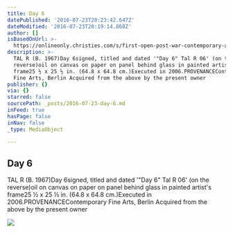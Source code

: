 ```yaml
---
title: Day 6
datePublished: '2016-07-23T20:23:42.647Z'
dateModified: '2016-07-23T20:19:14.868Z'
author: []
isBasedOnUrl: >-
  https://onlineonly.christies.com/s/first-open-post-war-contemporary-art/day-6-260/30254
description: >-
  TAL R (B. 1967)Day 6signed, titled and dated '"Day 6" Tal R 06' (on the
  reverse)oil on canvas on paper on panel behind glass in painted artist's
  frame25 ½ x 25 ½ in. (64.8 x 64.8 cm.)Executed in 2006.PROVENANCEContemporary
  Fine Arts, Berlin Acquired from the above by the present owner
publisher: {}
via: {}
starred: false
sourcePath: _posts/2016-07-23-day-6.md
inFeed: true
hasPage: false
inNav: false
_type: MediaObject

---
```

<article style=""><h1>Day 6</h1><p>TAL R (B. 1967)Day 6signed, titled and dated '"Day 6" Tal R 06' (on the reverse)oil on canvas on paper on panel behind glass in painted artist's frame25 ½ x 25 ½ in. (64.8 x 64.8 cm.)Executed in 2006.PROVENANCEContemporary Fine Arts, Berlin Acquired from the above by the present owner</p><img src="https://pccdn.perfectchannel.com/christies/live/images/item/FOPWC13615/6012344/original/NYR_13615_0260.jpg" /></article>